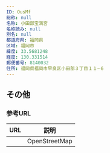 ```yaml
---
ID: OusMf
総称: null
名称: 小田部宝満宮
名称読み: null
別名: null
都道府県: 福岡県
区域: 福岡市
緯度: 33.5681248
経度: 130.331514
郵便番号: 8140032
住所: 福岡県福岡市早良区小田部３丁目１１−６
---
```


## その他

### 参考URL

| URL | 説明          |
| --- | ------------- |
|     | OpenStreetMap |
